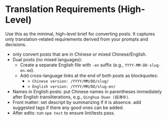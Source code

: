 # Translation Requirements (High-Level)

Use this as the minimal, high-level brief for converting posts. It captures only translation-related requirements derived from your prompts and decisions.

- only convert posts that are in Chinese or mixed Chinese/English.
- Dual posts (no mixed languages):
	- Create a separate English file with `-en` suffix (e.g., `YYYY-MM-DD-slug-en.md`).
	- Add cross-language links at the end of both posts as blockquotes:
		- `> Chinese version: /YYYY/MM/DD/slug/`
		- `> English version: /YYYY/MM/DD/slug-en/`
- Names in English posts: put Chinese names in parentheses immediately after English transliterations, e.g., `Qinghua Duan (段清华)`.
- Front matter: set descript by summarizing if it is absence. add suggested tags if there any good ones can be added.
- After edits: run `npm test` to ensure lint/tests pass.
